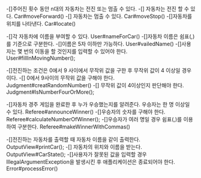 -[]주어진 횟수 동안 n대의 자동차는 전진 또는 멈출 수 있다. 
    -[] 자동차는 전진 할 수 있다. Car#moveForward()
    -[] 자동차는 멈출 수 있다. Car#moveStop()
-[]자동차를 위치를 나타낸다.  Car#locate()

-[]각 자동차에 이름을 부여할 수 있다. User#nameForCar()
    -[]자동차 이름은 쉼표(,)를 기준으로 구분한다. 
    -[]이름은 5자 이하만 가능하다. User#vailedName()
-[]사용자는 몇 번의 이동을 할 것인지를 입력할 수 있어야 한다. User#fillInMovingNumber();

-[]전진하는 조건은 0에서 9 사이에서 무작위 값을 구한 후 무작위 값이 4 이상일 경우이다.
    -[] 0에서 9사이의 무작위 값을 구해야 한다. Judgment#creatRandomNumber()
    -[] 무작위 값이 4이상인지 판단해야 한다.   Judgment#IsNumberFourOrMore();

-[]자동차 경주 게임을 완료한 후 누가 우승했는지를 알려준다. 우승자는 한 명 이상일 수 있다. Referee#announceWinner()
    -[]우승자의 숫자를 구해야 한다. Referee#calculateNumberOfWinner();
    -[]우승자가 여러 명일 경우 쉼표(,)를 이용하여 구분한다.  Referee#makeWinnerWithCommas()

-[]전진하는 자동차를 출력할 때 자동차 이름을 같이 출력한다. OutputView#printCar();
    -[] 자동차의 위치와 이름을 받는다. OutputView#CarState();
-[]사용자가 잘못된 값을 입력할 경우 IllegalArgumentException을 발생시킨 후 애플리케이션은 종료되어야 한다.    Error#processError()
